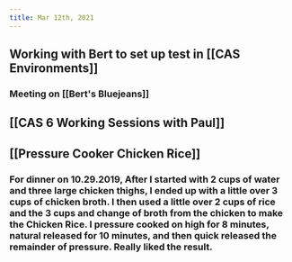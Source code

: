 ```yaml
---
title: Mar 12th, 2021
---
```


## Working with Bert to set up test in [[CAS Environments]]
### Meeting on [[Bert's Bluejeans]]
## [[CAS 6 Working Sessions with Paul]]
## [[Pressure Cooker Chicken Rice]]
### For dinner on 10.29.2019, After I started with 2 cups of water and three large chicken thighs, I ended up with a little over 3 cups of chicken broth.  I then used a little over 2 cups of rice and the 3 cups and change of broth from the chicken to make the Chicken Rice.  I pressure cooked on high for 8 minutes, natural released for 10 minutes, and then quick released the remainder of pressure.  Really liked the result.
